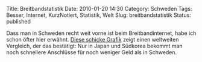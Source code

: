Title: Breitbandstatistik
Date: 2010-01-20 14:30
Category: Schweden
Tags: Besser, Internet, KurzNotiert, Statistik, Welt
Slug: breitbandstatistik
Status: published

Dass man in Schweden recht weit vorne ist beim Breitbandinternet, habe
ich schon öfter hier erwähnt. [Diese schicke
Grafik](http://asset.soup.io/asset/0620/3284_863d_800.jpeg) zeigt einen
weltweiten Vergleich, der das bestätigt: Nur in Japan und Südkorea
bekommt man noch schnellere Anschlüsse für noch weniger Geld als in
Schweden.

